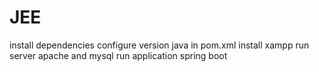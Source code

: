# JEE



install dependencies 
configure version java in pom.xml
install xampp
run server apache and mysql
run application spring boot

